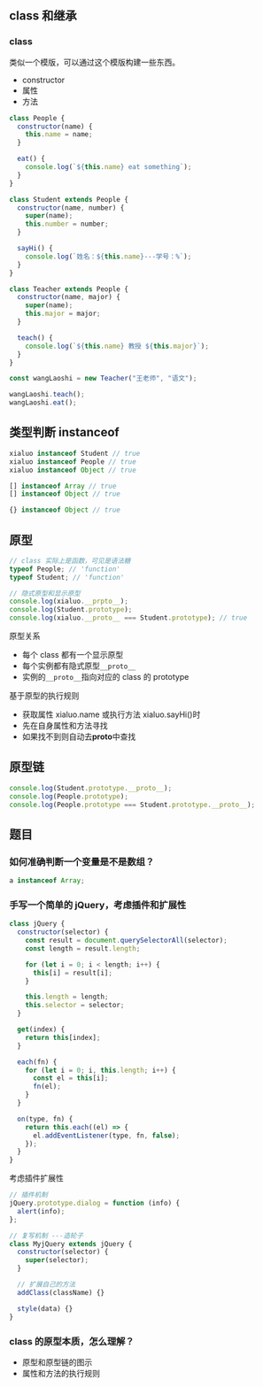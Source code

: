 ## class 和继承

### class

类似一个模版，可以通过这个模版构建一些东西。

- constructor
- 属性
- 方法

```js
class People {
  constructor(name) {
    this.name = name;
  }

  eat() {
    console.log(`${this.name} eat something`);
  }
}

class Student extends People {
  constructor(name, number) {
    super(name);
    this.number = number;
  }

  sayHi() {
    console.log(`姓名：${this.name}---学号：%`);
  }
}

class Teacher extends People {
  constructor(name, major) {
    super(name);
    this.major = major;
  }

  teach() {
    console.log(`${this.name} 教授 ${this.major}`);
  }
}

const wangLaoshi = new Teacher("王老师", "语文");

wangLaoshi.teach();
wangLaoshi.eat();
```

## 类型判断 instanceof

```js
xialuo instanceof Student // true
xialuo instanceof People // true
xialuo instanceof Object // true

[] instanceof Array // true
[] instanceof Object // true

{} instanceof Object // true
```

## 原型

```js
// class 实际上是函数，可见是语法糖
typeof People; // 'function'
typeof Student; // 'function'

// 隐式原型和显示原型
console.log(xialuo.__prpto__);
console.log(Student.prototype);
console.log(xialuo.__proto__ === Student.prototype); // true
```

原型关系

- 每个 class 都有一个显示原型
- 每个实例都有隐式原型`__proto__`
- 实例的`__proto__`指向对应的 class 的 prototype

基于原型的执行规则

- 获取属性 xialuo.name 或执行方法 xialuo.sayHi()时
- 先在自身属性和方法寻找
- 如果找不到则自动去**proto**中查找

## 原型链

```js
console.log(Student.prototype.__proto__);
console.log(People.prototype);
console.log(People.prototype === Student.prototype.__proto__);
```

## 题目

### 如何准确判断一个变量是不是数组？

```js
a instanceof Array;
```

### 手写一个简单的 jQuery，考虑插件和扩展性

```js
class jQuery {
  constructor(selector) {
    const result = document.querySelectorAll(selector);
    const length = result.length;

    for (let i = 0; i < length; i++) {
      this[i] = result[i];
    }

    this.length = length;
    this.selector = selector;
  }

  get(index) {
    return this[index];
  }

  each(fn) {
    for (let i = 0; i, this.length; i++) {
      const el = this[i];
      fn(el);
    }
  }

  on(type, fn) {
    return this.each((el) => {
      el.addEventListener(type, fn, false);
    });
  }
}
```

考虑插件扩展性

```js
// 插件机制
jQuery.prototype.dialog = function (info) {
  alert(info);
};

// 复写机制 ---造轮子
class MyjQuery extends jQuery {
  constructor(selector) {
    super(selector);
  }

  // 扩展自己的方法
  addClass(className) {}

  style(data) {}
}
```

### class 的原型本质，怎么理解？

- 原型和原型链的图示
- 属性和方法的执行规则
